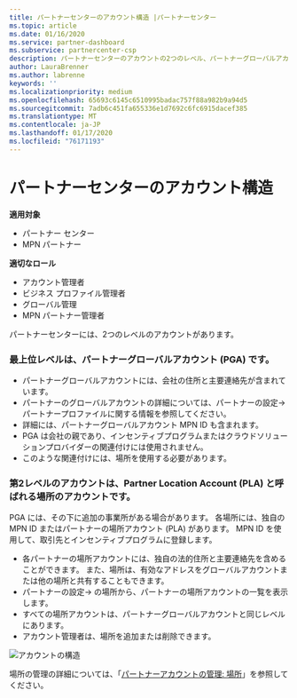 ```yaml
---
title: パートナーセンターのアカウント構造 |パートナーセンター
ms.topic: article
ms.date: 01/16/2020
ms.service: partner-dashboard
ms.subservice: partnercenter-csp
description: パートナーセンターのアカウントの2つのレベル、パートナーグローバルアカウント (PGA)、およびパートナーの場所アカウント (PLA) について説明します。
author: LauraBrenner
ms.author: labrenne
keywords: ''
ms.localizationpriority: medium
ms.openlocfilehash: 65693c6145c6510995badac757f88a982b9a94d5
ms.sourcegitcommit: 7adb6c451fa655336e1d7692c6fc6915dacef385
ms.translationtype: MT
ms.contentlocale: ja-JP
ms.lasthandoff: 01/17/2020
ms.locfileid: "76171193"
---
```

# <a name="the-account-structure-in-partner-center"></a>パートナーセンターのアカウント構造

**適用対象**

- パートナー センター
- MPN パートナー

**適切なロール**

- アカウント管理者
- ビジネス プロファイル管理者
- グローバル管理
- MPN パートナー管理者

パートナーセンターには、2つのレベルのアカウントがあります。

### <a name="the-top-level-is-the-partner-global-account-pga"></a>最上位レベルは、パートナーグローバルアカウント (PGA) です。

- パートナーグローバルアカウントには、会社の住所と主要連絡先が含まれています。 
- パートナーのグローバルアカウントの詳細については、パートナーの設定-> パートナープロファイルに関する情報を参照してください。
- 詳細には、パートナーグローバルアカウント MPN ID も含まれます。 
- PGA は会社の親であり、インセンティブプログラムまたはクラウドソリューションプロバイダーの関連付けには使用されません。 
- このような関連付けには、場所を使用する必要があります。

### <a name="the-second-level-account-is-the-location-account-called-partner-location-account-pla"></a>第2レベルのアカウントは、Partner Location Account (PLA) と呼ばれる場所のアカウントです。

PGA には、その下に追加の事業所がある場合があります。 各場所には、独自の MPN ID またはパートナーの場所アカウント (PLA) があります。 MPN ID を使用して、取引先とインセンティブプログラムに登録します。

- 各パートナーの場所アカウントには、独自の法的住所と主要連絡先を含めることができます。 また、場所は、有効なアドレスをグローバルアカウントまたは他の場所と共有することもできます。
- パートナーの設定-> の場所から、パートナーの場所アカウントの一覧を表示します。
- すべての場所アカウントは、パートナーグローバルアカウントと同じレベルにあります。
- アカウント管理者は、場所を追加または削除できます。

![アカウントの構造](images/accountstructure.png)

場所の管理の詳細については、「[パートナーアカウントの管理: 場所](manage-locations.md)」を参照してください。 





















